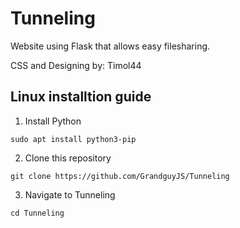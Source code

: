 # Tunneling
Website using Flask that allows easy filesharing.

CSS and Designing by: Timol44

## Linux installtion guide

1. Install Python
```
sudo apt install python3-pip
```
2. Clone this repository
```
git clone https://github.com/GrandguyJS/Tunneling
```
3. Navigate to Tunneling
```
cd Tunneling
```

